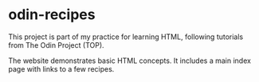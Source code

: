 # odin-recipes

This project is part of my practice for learning HTML, following tutorials from The Odin Project (TOP).

The website demonstrates basic HTML concepts. It includes a main index page with links to a few recipes.

